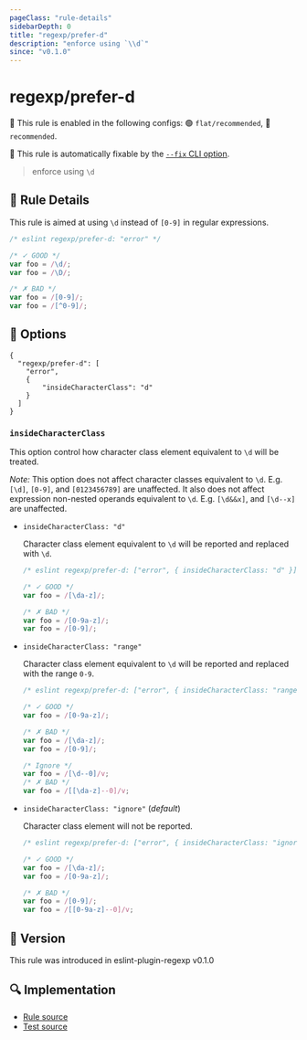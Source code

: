 ```yaml
---
pageClass: "rule-details"
sidebarDepth: 0
title: "regexp/prefer-d"
description: "enforce using `\\d`"
since: "v0.1.0"
---
```

# regexp/prefer-d

💼 This rule is enabled in the following configs: 🟢 `flat/recommended`, 🔵 `recommended`.

🔧 This rule is automatically fixable by the [`--fix` CLI option](https://eslint.org/docs/latest/user-guide/command-line-interface#--fix).

<!-- end auto-generated rule header -->

> enforce using `\d`

## :book: Rule Details

This rule is aimed at using `\d` instead of `[0-9]` in regular expressions.

<eslint-code-block fix>

```js
/* eslint regexp/prefer-d: "error" */

/* ✓ GOOD */
var foo = /\d/;
var foo = /\D/;

/* ✗ BAD */
var foo = /[0-9]/;
var foo = /[^0-9]/;
```

</eslint-code-block>

## :wrench: Options

```json5
{
  "regexp/prefer-d": [
    "error",
    {
        "insideCharacterClass": "d"
    }
  ]
}
```

### `insideCharacterClass`

This option control how character class element equivalent to `\d` will be treated.

*Note:* This option does not affect character classes equivalent to `\d`. E.g. `[\d]`, `[0-9]`, and `[0123456789]` are unaffected.
It also does not affect expression non-nested operands equivalent to `\d`. E.g. `[\d&&x]`, and `[\d--x]` are unaffected.

- `insideCharacterClass: "d"`

  Character class element equivalent to `\d` will be reported and replaced with `\d`.

  <eslint-code-block fix>

  ```js
  /* eslint regexp/prefer-d: ["error", { insideCharacterClass: "d" }] */

  /* ✓ GOOD */
  var foo = /[\da-z]/;

  /* ✗ BAD */
  var foo = /[0-9a-z]/;
  var foo = /[0-9]/;
  ```

  </eslint-code-block>

- `insideCharacterClass: "range"`

  Character class element equivalent to `\d` will be reported and replaced with the range `0-9`.

  <eslint-code-block fix>

  ```js
  /* eslint regexp/prefer-d: ["error", { insideCharacterClass: "range" }] */

  /* ✓ GOOD */
  var foo = /[0-9a-z]/;

  /* ✗ BAD */
  var foo = /[\da-z]/;
  var foo = /[0-9]/;

  /* Ignore */
  var foo = /[\d--0]/v;
  /* ✗ BAD */
  var foo = /[[\da-z]--0]/v;
  ```

  </eslint-code-block>

- `insideCharacterClass: "ignore"` (*default*)

  Character class element will not be reported.

  <eslint-code-block fix>

  ```js
  /* eslint regexp/prefer-d: ["error", { insideCharacterClass: "ignore" }] */

  /* ✓ GOOD */
  var foo = /[\da-z]/;
  var foo = /[0-9a-z]/;

  /* ✗ BAD */
  var foo = /[0-9]/;
  var foo = /[[0-9a-z]--0]/v;
  ```

  </eslint-code-block>

## :rocket: Version

This rule was introduced in eslint-plugin-regexp v0.1.0

## :mag: Implementation

- [Rule source](https://github.com/ota-meshi/eslint-plugin-regexp/blob/master/lib/rules/prefer-d.ts)
- [Test source](https://github.com/ota-meshi/eslint-plugin-regexp/blob/master/tests/lib/rules/prefer-d.ts)
